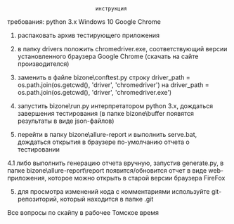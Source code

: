                                 инструкция

требования:
    python 3.x
    Windows 10
    Google Chrome

1. распаковать архив тестирующего приложения

2. в папку drivers положить chromedriver.exe, соответствующий версии установленного браузера Google Chrome (скачать на сайте производителся) 

3. заменить в файле bizone\conftest.py строку
    driver_path = os.path.join(os.getcwd(), 'driver', 'chromedriver')
    на
    driver_path = os.path.join(os.getcwd(), 'driver', 'chromedriver.exe')

3. запустить bizone\run.py интерпретатором python 3.х, дождаться завершения тестирования (в папке bizone\buffer появятся результаты в виде json-файлов)

4. перейти в папку bizone\allure-report и выполнить serve.bat, дождаться открытия в браузере по-умолчанию отчета о тестировании

4.1 либо выполнить генерацию отчета вручную, запустив generate.py, в папке bizone\allure-report\report появится/обновится отчет в виде web-приложения, которое можно открыть в старой версии браузера FireFox

5. для просмотра изменений кода с комментариями используйте git-репозиторий, который находится в папке .git

Все вопросы по скайпу в рабочее Томское время
